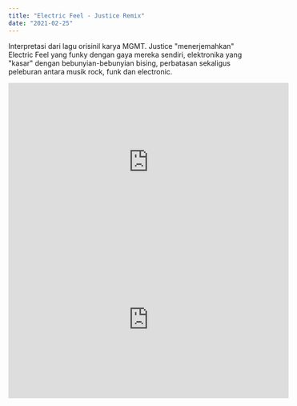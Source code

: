 ```yaml
---
title: "Electric Feel - Justice Remix"
date: "2021-02-25"
---
```


Interpretasi dari lagu orisinil karya MGMT. Justice "menerjemahkan" Electric Feel yang funky dengan gaya mereka sendiri, elektronika yang "kasar" dengan bebunyian-bebunyian bising, perbatasan sekaligus peleburan antara musik rock, funk dan electronic.


<iframe width="560" height="315" src="https://www.youtube.com/embed/enrrbWOAFR4" frameborder="0" allow="accelerometer; autoplay; clipboard-write; encrypted-media; gyroscope; picture-in-picture" allowfullscreen></iframe>

<iframe width="560" height="315" src="https://www.youtube.com/embed/r78xfXZb_WU" frameborder="0" allow="accelerometer; autoplay; clipboard-write; encrypted-media; gyroscope; picture-in-picture" allowfullscreen></iframe>